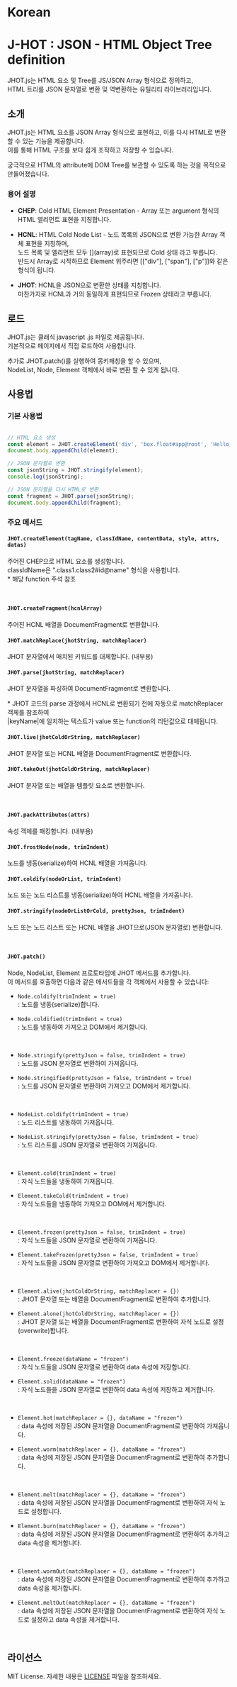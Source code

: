 # Korean

# J-HOT : JSON - HTML Object Tree definition

JHOT.js는 HTML 요소 및 Tree를 JS/JSON Array 형식으로 정의하고,   
HTML 트리를 JSON 문자열로 변환 및 역변환하는 유틸리티 라이브러리입니다.


## 소개

JHOT.js는 HTML 요소를 JSON Array 형식으로 표현하고, 이를 다시 HTML로 변환할 수 있는 기능을 제공합니다.   
이를 통해 HTML 구조를 보다 쉽게 조작하고 저장할 수 있습니다.

궁극적으로 HTML의 attribute에 DOM Tree를 보관할 수 있도록 하는 것을 목적으로 만들어졌습니다.

### 용어 설명

- **CHEP**: Cold HTML Element Presentation - Array 또는 argument 형식의 HTML 엘리먼트 표현을 지칭합니다.

- **HCNL**: HTML Cold Node List - 노드 목록의 JSON으로 변환 가능한 Array 객체 표현을 지칭하며,   
노드 목록 및 엘리먼트 모두 \[\](array)로 표현되므로 Cold 상태 라고 부릅니다.   
반드시 Array로 시작하므로 Element 위주라면 [["div"], ["span"], ["p"]]와 같은 형식이 됩니다.

- **JHOT**: HCNL을 JSON으로 변환한 상태를 지칭합니다.   
마찬가지로 HCNL과 거의 동일하게 표현되므로 Frozen 상태라고 부릅니다.


## 로드

JHOT.js는 클래식 javascript .js 파일로 제공됩니다.   
기본적으로 페이지에서 직접 로드하여 사용합니다.   

추가로 JHOT.patch()를 실행하여 몽키패칭을 할 수 있으며,   
NodeList, Node, Element 객체에서 바로 변환 할 수 있게 됩니다.

## 사용법

### 기본 사용법

```js

// HTML 요소 생성
const element = JHOT.createElement('div', 'box.float#app@root', 'Hello, World!');
document.body.appendChild(element);

// JSON 문자열로 변환
const jsonString = JHOT.stringify(element);
console.log(jsonString);

// JSON 문자열을 다시 HTML로 변환
const fragment = JHOT.parse(jsonString);
document.body.appendChild(fragment);
```

### 주요 메서드

#### `JHOT.createElement(tagName, classIdName, contentData, style, attrs, datas)`

주어진 CHEP으로 HTML 요소를 생성합니다.   
classIdName은 ".class1.class2#id@name" 형식을 사용합니다.   
\* 해당 function 주석 참조

<br />

#### `JHOT.createFragment(hcnlArray)`

주어진 HCNL 배열을 DocumentFragment로 변환합니다.

#### `JHOT.matchReplace(jhotString, matchReplacer)`

JHOT 문자열에서 매치된 키워드를 대체합니다. (내부용)   

#### `JHOT.parse(jhotString, matchReplacer)`

JHOT 문자열을 파싱하여 DocumentFragment로 변환합니다.

\* JHOT 코드의 parse 과정에서 HCNL로 변환되기 전에 자동으로 matchReplacer 객체를 참조하여   
|keyName|에 일치하는 텍스트가 value 또는 function의 리턴값으로 대체됩니다.

#### `JHOT.live(jhotColdOrString, matchReplacer)`

JHOT 문자열 또는 HCNL 배열을 DocumentFragment로 변환합니다.

#### `JHOT.takeOut(jhotColdOrString, matchReplacer)`

JHOT 문자열 또는 배열을 템플릿 요소로 변환합니다.

<br />

#### `JHOT.packAttributes(attrs)`

속성 객체를 패킹합니다. (내부용)

#### `JHOT.frostNode(node, trimIndent)`

노드를 냉동(serialize)하여 HCNL 배열을 가져옵니다.

#### `JHOT.coldify(nodeOrList, trimIndent)`

노드 또는 노드 리스트를 냉동(serialize)하여 HCNL 배열을 가져옵니다.

#### `JHOT.stringify(nodeOrListOrCold, prettyJson, trimIndent)`

노드 또는 노드 리스트 또는 HCNL 배열을 JHOT으로(JSON 문자열로) 변환합니다.

<br />

#### `JHOT.patch()`

Node, NodeList, Element 프로토타입에 JHOT 메서드를 추가합니다.   
이 메서드를 호출하면 다음과 같은 메서드들을 각 객체에서 사용할 수 있습니다:

- `Node.coldify(trimIndent = true)`   
: 노드를 냉동(serialize)합니다.

- `Node.coldified(trimIndent = true)`   
: 노드를 냉동하여 가져오고 DOM에서 제거합니다.

<br />

- `Node.stringify(prettyJson = false, trimIndent = true)`   
: 노드를 JSON 문자열로 변환하여 가져옵니다.

- `Node.stringified(prettyJson = false, trimIndent = true)`   
: 노드를 JSON 문자열로 변환하여 가져오고 DOM에서 제거합니다.

<br />

- `NodeList.coldify(trimIndent = true)`   
: 노드 리스트를 냉동하여 가져옵니다.

- `NodeList.stringify(prettyJson = false, trimIndent = true)`   
: 노드 리스트를 JSON 문자열로 변환하여 가져옵니다.

<br />

- `Element.cold(trimIndent = true)`   
: 자식 노드들을 냉동하여 가져옵니다.

- `Element.takeCold(trimIndent = true)`   
: 자식 노드들을 냉동하여 가져오고 DOM에서 제거합니다.

<br />

- `Element.frozen(prettyJson = false, trimIndent = true)`   
: 자식 노드들을 JSON 문자열로 변환하여 가져옵니다.

- `Element.takeFrozen(prettyJson = false, trimIndent = true)`   
: 자식 노드들을 JSON 문자열로 변환하여 가져오고 DOM에서 제거합니다.

<br />

- `Element.alive(jhotColdOrString, matchReplacer = {})`   
: JHOT 문자열 또는 배열을 DocumentFragment로 변환하여 추가합니다.

- `Element.alone(jhotColdOrString, matchReplacer = {})`   
: JHOT 문자열 또는 배열을 DocumentFragment로 변환하여 자식 노드로 설정(overwrite)합니다.

<br />

- `Element.freeze(dataName = "frozen")`   
: 자식 노드들을 JSON 문자열로 변환하여 data 속성에 저장합니다.

- `Element.solid(dataName = "frozen")`   
: 자식 노드들을 JSON 문자열로 변환하여 data 속성에 저장하고 제거합니다.

<br />

- `Element.hot(matchReplacer = {}, dataName = "frozen")`   
: data 속성에 저장된 JSON 문자열을 DocumentFragment로 변환하여 가져옵니다.

- `Element.worm(matchReplacer = {}, dataName = "frozen")`   
: data 속성에 저장된 JSON 문자열을 DocumentFragment로 변환하여 추가합니다.

<br />

- `Element.melt(matchReplacer = {}, dataName = "frozen")`   
: data 속성에 저장된 JSON 문자열을 DocumentFragment로 변환하여 자식 노드로 설정합니다.

- `Element.burn(matchReplacer = {}, dataName = "frozen")`   
: data 속성에 저장된 JSON 문자열을 DocumentFragment로 변환하여 추가하고 data 속성을 제거합니다.

<br />

- `Element.wormOut(matchReplacer = {}, dataName = "frozen")`   
: data 속성에 저장된 JSON 문자열을 DocumentFragment로 변환하여 추가하고 data 속성을 제거합니다.

- `Element.meltOut(matchReplacer = {}, dataName = "frozen")`   
: data 속성에 저장된 JSON 문자열을 DocumentFragment로 변환하여 자식 노드로 설정하고 data 속성을 제거합니다.

<br />

## 라이선스

MIT License. 자세한 내용은 [LICENSE](LICENSE) 파일을 참조하세요.